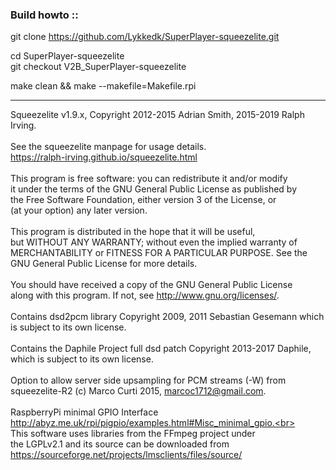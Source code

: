 ### Build howto ::

git clone https://github.com/Lykkedk/SuperPlayer-squeezelite.git

cd SuperPlayer-squeezelite\
git checkout V2B_SuperPlayer-squeezelite


make clean && make --makefile=Makefile.rpi

**********************************************************************************

Squeezelite v1.9.x, Copyright 2012-2015 Adrian Smith, 2015-2019 Ralph Irving.<br>
<br>
See the squeezelite manpage for usage details.<br>
https://ralph-irving.github.io/squeezelite.html<br>
<br>
This program is free software: you can redistribute it and/or modify<br>
it under the terms of the GNU General Public License as published by<br>
the Free Software Foundation, either version 3 of the License, or<br>
(at your option) any later version.<br>
<br>
This program is distributed in the hope that it will be useful,<br>
but WITHOUT ANY WARRANTY; without even the implied warranty of<br>
MERCHANTABILITY or FITNESS FOR A PARTICULAR PURPOSE.  See the<br>
GNU General Public License for more details.<br>
<br>
You should have received a copy of the GNU General Public License<br>
along with this program.  If not, see <http://www.gnu.org/licenses/>.<br>
<br>
Contains dsd2pcm library Copyright 2009, 2011 Sebastian Gesemann which<br>
is subject to its own license.<br>
<br>
Contains the Daphile Project full dsd patch Copyright 2013-2017 Daphile,<br>
which is subject to its own license.<br>
<br>
Option to allow server side upsampling for PCM streams (-W) from<br>
squeezelite-R2 (c) Marco Curti 2015, marcoc1712@gmail.com.<br>
<br>
RaspberryPi minimal GPIO Interface<br>
http://abyz.me.uk/rpi/pigpio/examples.html#Misc_minimal_gpio.<br>
<br>
This software uses libraries from the FFmpeg project under<br>
the LGPLv2.1 and its source can be downloaded from<br>
https://sourceforge.net/projects/lmsclients/files/source/<br>
